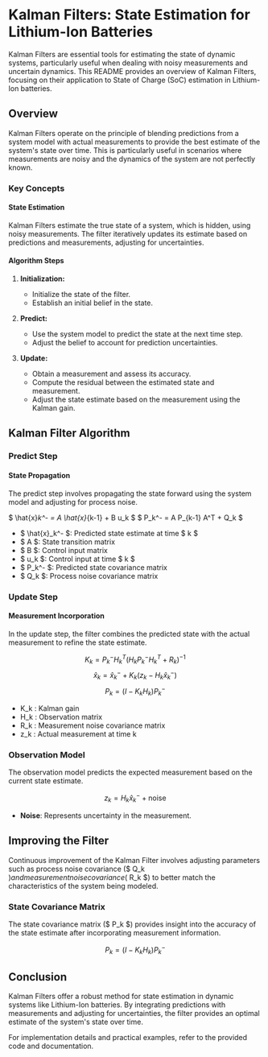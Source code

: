 # Kalman Filters: State Estimation for Lithium-Ion Batteries

Kalman Filters are essential tools for estimating the state of dynamic systems, particularly useful when dealing with noisy measurements and uncertain dynamics. This README provides an overview of Kalman Filters, focusing on their application to State of Charge (SoC) estimation in Lithium-Ion batteries.

## Overview

Kalman Filters operate on the principle of blending predictions from a system model with actual measurements to provide the best estimate of the system's state over time. This is particularly useful in scenarios where measurements are noisy and the dynamics of the system are not perfectly known.

### Key Concepts

#### State Estimation

Kalman Filters estimate the true state of a system, which is hidden, using noisy measurements. The filter iteratively updates its estimate based on predictions and measurements, adjusting for uncertainties.

#### Algorithm Steps

1. **Initialization:**
   - Initialize the state of the filter.
   - Establish an initial belief in the state.

2. **Predict:**
   - Use the system model to predict the state at the next time step.
   - Adjust the belief to account for prediction uncertainties.

3. **Update:**
   - Obtain a measurement and assess its accuracy.
   - Compute the residual between the estimated state and measurement.
   - Adjust the state estimate based on the measurement using the Kalman gain.

## Kalman Filter Algorithm

### Predict Step

#### State Propagation

The predict step involves propagating the state forward using the system model and adjusting for process noise.

$ \hat{x}_k^- = A \hat{x}_{k-1} + B u_k $
$ P_k^- = A P_{k-1} A^T + Q_k $

- $ \hat{x}_k^- $: Predicted state estimate at time $ k $
- $ A $: State transition matrix
- $ B $: Control input matrix
- $ u_k $: Control input at time $ k $
- $ P_k^- $: Predicted state covariance matrix
- $ Q_k $: Process noise covariance matrix

### Update Step

#### Measurement Incorporation

In the update step, the filter combines the predicted state with the actual measurement to refine the state estimate.

$$ K_k = P_k^- H_k^T (H_k P_k^- H_k^T + R_k)^{-1} $$
$$ \hat{x}_k = \hat{x}_k^- + K_k (z_k - H_k \hat{x}_k^-) $$
$$ P_k = (I - K_k H_k) P_k^- $$

- K_k : Kalman gain
- H_k : Observation matrix
- R_k : Measurement noise covariance matrix
- z_k : Actual measurement at time k

### Observation Model

The observation model predicts the expected measurement based on the current state estimate.

$$ z_k = H_k \hat{x}_k^- + \text{noise} $$

- **Noise**: Represents uncertainty in the measurement.

## Improving the Filter

Continuous improvement of the Kalman Filter involves adjusting parameters such as process noise covariance ($ Q_k $) and measurement noise covariance ($ R_k $) to better match the characteristics of the system being modeled.

### State Covariance Matrix

The state covariance matrix ($ P_k $) provides insight into the accuracy of the state estimate after incorporating measurement information.

$$ P_k = (I - K_k H_k) P_k^- $$

## Conclusion

Kalman Filters offer a robust method for state estimation in dynamic systems like Lithium-Ion batteries. By integrating predictions with measurements and adjusting for uncertainties, the filter provides an optimal estimate of the system's state over time.

For implementation details and practical examples, refer to the provided code and documentation.

